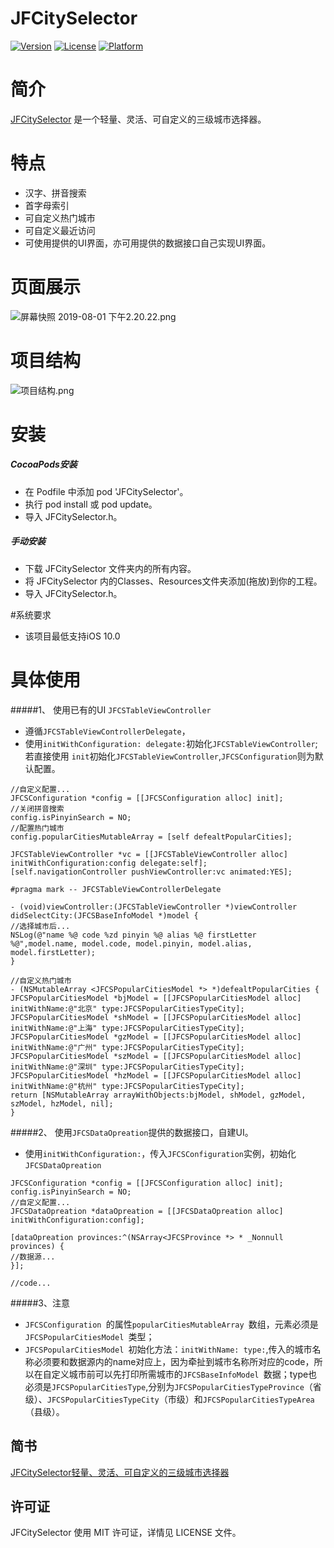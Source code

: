 # JFCitySelector


[![Version](https://img.shields.io/cocoapods/v/JFCitySelector.svg?style=flat)](https://cocoapods.org/pods/JFCitySelector)
[![License](https://img.shields.io/cocoapods/l/JFCitySelector.svg?style=flat)](https://cocoapods.org/pods/JFCitySelector)
[![Platform](https://img.shields.io/cocoapods/p/JFCitySelector.svg?style=flat)](https://cocoapods.org/pods/JFCitySelector)

# 简介
[JFCitySelector](https://github.com/zhifenx/JFCitySelector)
是一个轻量、灵活、可自定义的三级城市选择器。
# 特点
*  汉字、拼音搜索
*  首字母索引
*  可自定义热门城市
*  可自定义最近访问
*  可使用提供的UI界面，亦可用提供的数据接口自己实现UI界面。

#  页面展示
![屏幕快照 2019-08-01 下午2.20.22.png](https://upload-images.jianshu.io/upload_images/1707533-c326e7a4e8726dc1.png?imageMogr2/auto-orient/strip%7CimageView2/2/w/1240)

# 项目结构
![项目结构.png](https://upload-images.jianshu.io/upload_images/1707533-0bcdc1f72ed44474.png?imageMogr2/auto-orient/strip%7CimageView2/2/w/1240)


# 安装
##### CocoaPods安装
*  在 Podfile 中添加 pod 'JFCitySelector'。
*  执行 pod install 或 pod update。
*  导入 JFCitySelector.h。

##### 手动安装
*  下载 JFCitySelector 文件夹内的所有内容。
*  将 JFCitySelector 内的Classes、Resources文件夹添加(拖放)到你的工程。
*  导入 JFCitySelector.h。

#系统要求
*  该项目最低支持iOS 10.0

# 具体使用
#####1、 使用已有的UI `JFCSTableViewController `
*  遵循`JFCSTableViewControllerDelegate`，
*  使用`initWithConfiguration: delegate:`初始化`JFCSTableViewController`;若直接使用 `init`初始化`JFCSTableViewController`,`JFCSConfiguration`则为默认配置。

``` 
//自定义配置...
JFCSConfiguration *config = [[JFCSConfiguration alloc] init];
//关闭拼音搜索
config.isPinyinSearch = NO;
//配置热门城市
config.popularCitiesMutableArray = [self defealtPopularCities];

JFCSTableViewController *vc = [[JFCSTableViewController alloc] initWithConfiguration:config delegate:self];
[self.navigationController pushViewController:vc animated:YES];   

#pragma mark -- JFCSTableViewControllerDelegate

- (void)viewController:(JFCSTableViewController *)viewController didSelectCity:(JFCSBaseInfoModel *)model {
//选择城市后...
NSLog(@"name %@ code %zd pinyin %@ alias %@ firstLetter %@",model.name, model.code, model.pinyin, model.alias, model.firstLetter);
}

//自定义热门城市
- (NSMutableArray <JFCSPopularCitiesModel *> *)defealtPopularCities {
JFCSPopularCitiesModel *bjModel = [[JFCSPopularCitiesModel alloc] initWithName:@"北京" type:JFCSPopularCitiesTypeCity];
JFCSPopularCitiesModel *shModel = [[JFCSPopularCitiesModel alloc] initWithName:@"上海" type:JFCSPopularCitiesTypeCity];
JFCSPopularCitiesModel *gzModel = [[JFCSPopularCitiesModel alloc] initWithName:@"广州" type:JFCSPopularCitiesTypeCity];
JFCSPopularCitiesModel *szModel = [[JFCSPopularCitiesModel alloc] initWithName:@"深圳" type:JFCSPopularCitiesTypeCity];
JFCSPopularCitiesModel *hzModel = [[JFCSPopularCitiesModel alloc] initWithName:@"杭州" type:JFCSPopularCitiesTypeCity];
return [NSMutableArray arrayWithObjects:bjModel, shModel, gzModel, szModel, hzModel, nil];
}
```

#####2、 使用`JFCSDataOpreation`提供的数据接口，自建UI。
*  使用`initWithConfiguration:`，传入`JFCSConfiguration`实例，初始化`JFCSDataOpreation`

```
JFCSConfiguration *config = [[JFCSConfiguration alloc] init];
config.isPinyinSearch = NO;
//自定义配置...
JFCSDataOpreation *dataOpreation = [[JFCSDataOpreation alloc] initWithConfiguration:config];

[dataOpreation provinces:^(NSArray<JFCSProvince *> * _Nonnull provinces) {
//数据源...
}];

//code...
```

#####3、注意
*  `JFCSConfiguration `的属性`popularCitiesMutableArray `数组，元素必须是`JFCSPopularCitiesModel `类型；
*  `JFCSPopularCitiesModel `初始化方法：`initWithName: type:`,传入的城市名称必须要和数据源内的name对应上，因为牵扯到城市名称所对应的code，所以在自定义城市前可以先打印所需城市的`JFCSBaseInfoModel `数据；type也必须是`JFCSPopularCitiesType`,分别为`JFCSPopularCitiesTypeProvince`（省级）、`JFCSPopularCitiesTypeCity`（市级）和`JFCSPopularCitiesTypeArea`（县级）。

## 简书
[JFCitySelector轻量、灵活、可自定义的三级城市选择器
](https://www.jianshu.com/p/413db5c2480b)

## 许可证

JFCitySelector  使用 MIT 许可证，详情见 LICENSE 文件。
